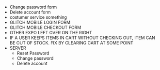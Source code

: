 - Change password form
- Delete account form
- costumer service something
- GLITCH MOBILE LOGIN FORM
- GLITCH MOBILE CHECKOUT FORM
- OTHER EXPO LEFT OVER ON THE RIGHT
- IF A USER KEEPS ITEMS IN CART WITHOUT CHECKING OUT, ITEM CAN BE OUT OF STOCK. FIX BY CLEARING CART AT SOME POINT
- SERVER
  - Reset Password
  - Change password
  - Delete account
